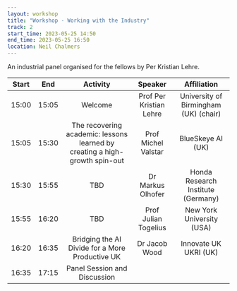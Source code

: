 ```yaml
---
layout: workshop
title: "Workshop - Working with the Industry"
track: 2
start_time: 2023-05-25 14:50
end_time: 2023-05-25 16:50
location: Neil Chalmers
---
```


An industrial panel organised for the fellows by Per Kristian Lehre.

| Start     | End      | Activity                                                                     | Speaker                  | Affiliation                            |
|   :----:  |   :----: |   :----:                                                                     |   :----:                 |   :----:                               |
| 15:00     | 15:05    | Welcome                                                                      | Prof Per Kristian Lehre  | University of Birmingham (UK) (chair)  |
| 15:05     | 15:30    | The recovering academic: lessons learned by creating a high-growth spin-out  | Prof Michel Valstar      | BlueSkeye AI (UK)                      |
| 15:30     | 15:55    | TBD                                                                          | Dr Markus Olhofer        | Honda Research Institute (Germany)     |
| 15:55     | 16:20    | TBD                                                                          | Prof Julian Togelius     | New York University (USA)              |
| 16:20     | 16:35    | Bridging the AI Divide for a More Productive UK                              | Dr Jacob Wood            | Innovate UK UKRI (UK)                  |
| 16:35     | 17:15    | Panel Session and Discussion                                                 |                          |                                        |
